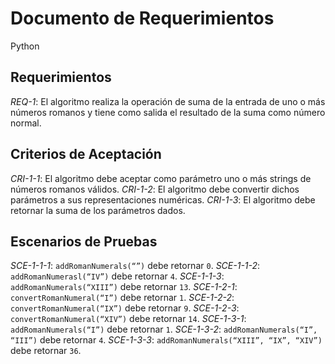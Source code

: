 # Documento de Requerimientos
Python

## Requerimientos
*REQ-1*: El algoritmo realiza la operación de suma de la entrada de uno o más números romanos y tiene como salida el resultado de la suma como número normal.

## Criterios de Aceptación
*CRI-1-1*: El algoritmo debe aceptar como parámetro uno o más strings de números romanos válidos.
*CRI-1-2*: El algoritmo debe convertir dichos parámetros a sus representaciones numéricas.
*CRI-1-3*: El algoritmo debe retornar la suma de los parámetros dados.

## Escenarios de Pruebas
*SCE-1-1-1*: `addRomanNumerals(“”)` debe retornar `0`.
*SCE-1-1-2*: `addRomanNumerasl(“IV”)` debe retornar `4`.
*SCE-1-1-3*: `addRomanNumerals(“XIII”)` debe retornar `13`.
*SCE-1-2-1*: `convertRomanNumeral(“I”)` debe retornar `1`.
*SCE-1-2-2*: `convertRomanNumeral(“IX”)` debe retornar `9`.
*SCE-1-2-3*: `convertRomanNumeral(“XIV”)` debe retornar `14`.
*SCE-1-3-1*: `addRomanNumerals(“I”)` debe retornar `1`.
*SCE-1-3-2*: `addRomanNumerals(“I”, “III”)` debe retornar `4`.
*SCE-1-3-3*: `addRomanNumerals(“XIII”, “IX”, “XIV”)` debe retornar `36`.
